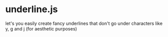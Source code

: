 underline.js
============

let's you easily create fancy underlines that don't go under characters like y, g and j (for aesthetic purposes)
